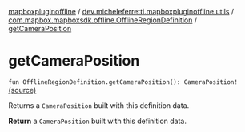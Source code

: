 [mapboxpluginoffline](../../index.md) / [dev.micheleferretti.mapboxpluginoffline.utils](../index.md) / [com.mapbox.mapboxsdk.offline.OfflineRegionDefinition](index.md) / [getCameraPosition](./get-camera-position.md)

# getCameraPosition

`fun OfflineRegionDefinition.getCameraPosition(): CameraPosition!` [(source)](https://github.com/xit0c/mapbox-plugin-offline/tree/master/mapboxpluginoffline/src/main/java/dev/micheleferretti/mapboxpluginoffline/utils/Extensions.kt#L53)

Returns a `CameraPosition` built with this definition data.

**Return**
a `CameraPosition` built with this definition data.

